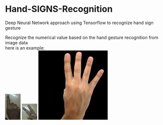 # Hand-SIGNS-Recognition
Deep Neural Network approach using Tensorflow to recognize hand sign gesture  <br>

Recognize the numerical value based on the hand gesture recognition from image data<br>
here is an example:<br>
<img src="https://github.com/ab-bh/Hand-SIGNS-Recognition/blob/master/1.jpg" alt="1" style="width: 50px;"/> <img src="https://github.com/ab-bh/Hand-SIGNS-Recognition/blob/master/2.jpg" alt="2" style="width: 50px;"/> ![SIGN 4](https://github.com/ab-bh/Hand-SIGNS-Recognition/blob/master/4.jpg) <br> 


